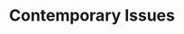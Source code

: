---
layout: category
title: Contemporary Issues
permalink: /contemporary-issues
tag: "contemporary"
---